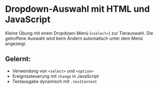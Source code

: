 # Dropdown-Auswahl mit HTML und JavaScript

Kleine Übung mit enem Dropdown-Menü (`<select>`) zur Tierauswahl. Die getroffene Auswahl wird beim Ändern automatisch unter dem Menü angezeigt.

## Gelernt:

- Verwendung von `<select>` und `<option>`
- Ereignissteuerung mit `change` in JavaScript
- Textausgabe dynamisch mit `.textContent`
